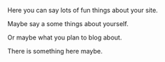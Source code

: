Here you can say lots of fun things about your site.

Maybe say a some things about yourself.

Or maybe what you plan to blog about.


There is something here maybe. 

